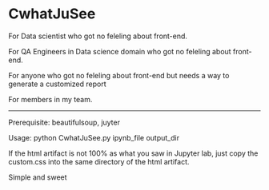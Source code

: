 # CwhatJuSee
For Data scientist who got no feleling about front-end.

For QA Engineers in Data science domain who got no feleling about front-end.

For anyone who got no feleling about front-end but needs a way to generate a customized report

For members in my team.

----------
Prerequisite: beautifulsoup, juyter 

Usage: python CwhatJuSee.py ipynb_file output_dir 

If the html artifact is not 100% as what you saw in Jupyter lab, 
just copy the custom.css into the same directory of the html artifact.

Simple and sweet


